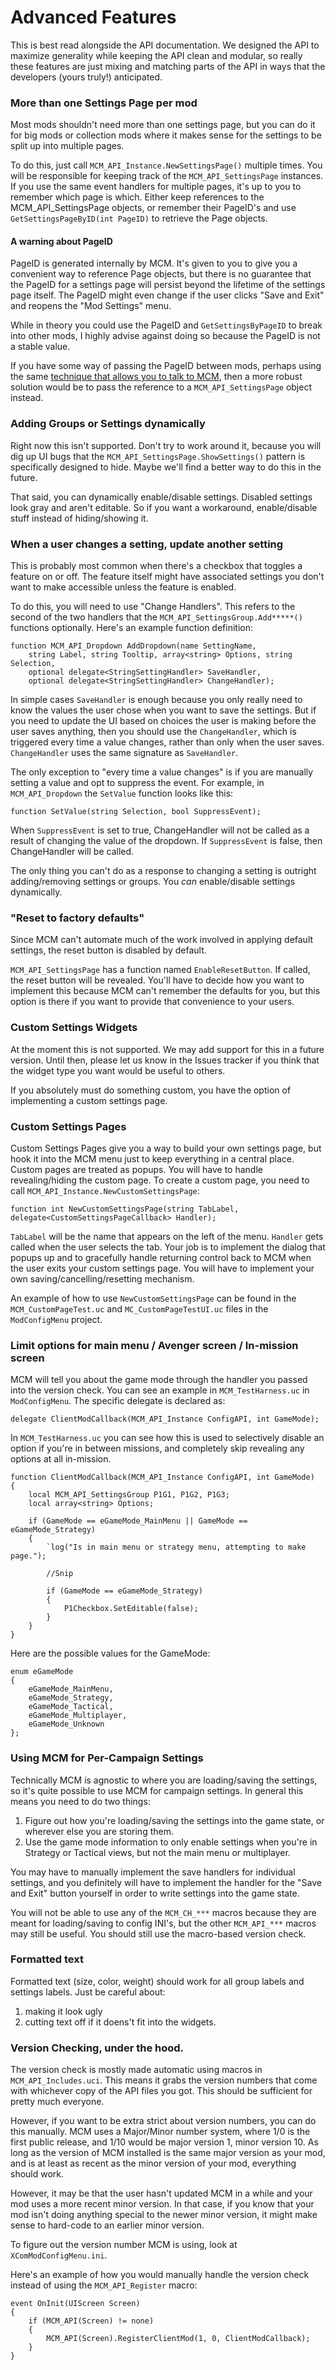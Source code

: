 # Advanced Features

This is best read alongside the API documentation. We designed the API to maximize 
generality while keeping the API clean and modular, so really these features are
just mixing and matching parts of the API in ways that the developers (yours truly!) anticipated.

### More than one Settings Page per mod

Most mods shouldn't need more than one settings page, but you can do it for big mods or 
collection mods where it makes sense for the settings to be split up into multiple pages.

To do this, just call `MCM_API_Instance.NewSettingsPage()` multiple times. 
You will be responsible for keeping track of the `MCM_API_SettingsPage` instances. If you
use the same event handlers for multiple pages, it's up to you to remember which page is which. 
Either keep references to the MCM_API_SettingsPage objects, or remember their PageID's and use
`GetSettingsPageByID(int PageID)` to retrieve the Page objects.

#### A warning about PageID

PageID is generated internally by MCM. It's given to you to give you a convenient way to reference
Page objects, but there is no guarantee that the PageID for a settings page will persist beyond the
lifetime of the settings page itself. The PageID might even change if the user clicks "Save and Exit" 
and reopens the "Mod Settings" menu.

While in theory you could use the PageID and `GetSettingsByPageID` to break into other mods, I highly
advise against doing so because the PageID is not a stable value.

If you have some way of passing the PageID between mods, perhaps using the same [technique that allows you
to talk to MCM](https://github.com/andrewgu/ModConfigMenu/blob/master/documentation/sharedcode.md), then
a more robust solution would be to pass the reference to a `MCM_API_SettingsPage` object instead.

### Adding Groups or Settings dynamically

Right now this isn't supported. Don't try to work around it, because you will dig up UI bugs that
the `MCM_API_SettingsPage.ShowSettings()` pattern is specifically designed to hide. Maybe we'll find
a better way to do this in the future.

That said, you can dynamically enable/disable settings. Disabled settings look gray and aren't editable.
So if you want a workaround, enable/disable stuff instead of hiding/showing it.

### When a user changes a setting, update another setting

This is probably most common when there's a checkbox that toggles a feature on or off. The feature itself
might have associated settings you don't want to make accessible unless the feature is enabled.

To do this, you will need to use "Change Handlers". This refers to the second of the two handlers that 
the `MCM_API_SettingsGroup.Add*****()` functions optionally. Here's an example function definition:

```
function MCM_API_Dropdown AddDropdown(name SettingName, 
    string Label, string Tooltip, array<string> Options, string Selection, 
    optional delegate<StringSettingHandler> SaveHandler, 
    optional delegate<StringSettingHandler> ChangeHandler);
```

In simple cases `SaveHandler` is enough because you only really need to know the values the user chose 
when you want to save the settings. But if you need to update the UI based on choices the user is making
before the user saves anything, then you should use the `ChangeHandler`, which is triggered every time 
a value changes, rather than only when the user saves. `ChangeHandler` uses the same signature as `SaveHandler`.

The only exception to "every time a value changes" is if you are manually setting a value and opt to 
suppress the event. For example, in `MCM_API_Dropdown` the `SetValue` function looks like this:

```
function SetValue(string Selection, bool SuppressEvent);
```

When `SuppressEvent` is set to true, ChangeHandler will not be called as a result of changing the value 
of the dropdown. If `SuppressEvent` is false, then ChangeHandler will be called.

The only thing you can't do as a response to changing a setting is outright adding/removing settings or groups.
You *can* enable/disable settings dynamically.

### "Reset to factory defaults"

Since MCM can't automate much of the work involved in applying default settings, the reset button is disabled by default.

`MCM_API_SettingsPage` has a function named `EnableResetButton`. If called, the reset button will be revealed. You'll 
have to decide how you want to implement this because MCM can't remember the defaults for you, but this option is there
if you want to provide that convenience to your users.

### Custom Settings Widgets

At the moment this is not supported. We may add support for this in a future version. Until then, please let us know
in the Issues tracker if you think that the widget type you want would be useful to others.

If you absolutely must do something custom, you have the option of implementing a custom settings page.

### Custom Settings Pages

Custom Settings Pages give you a way to build your own settings page, but hook it into the MCM menu just to keep 
everything in a central place. Custom pages are treated as popups. You will have to handle revealing/hiding the custom page.
To create a custom page, you need to call `MCM_API_Instance.NewCustomSettingsPage`:

```
function int NewCustomSettingsPage(string TabLabel, delegate<CustomSettingsPageCallback> Handler);
```

`TabLabel` will be the name that appears on the left of the menu. `Handler` gets called when the user selects the tab. Your 
job is to implement the dialog that popups up and to gracefully handle returning control back to MCM when the user exits 
your custom settings page. You will have to implement your own saving/cancelling/resetting mechanism.

An example of how to use `NewCustomSettingsPage` can be found in the `MCM_CustomPageTest.uc` and `MC_CustomPageTestUI.uc` 
files in the `ModConfigMenu` project.

### Limit options for main menu / Avenger screen / In-mission screen

MCM will tell you about the game mode through the handler you passed into the version check. You can see an example in 
`MCM_TestHarness.uc` in `ModConfigMenu`. The specific delegate is declared as: 

```
delegate ClientModCallback(MCM_API_Instance ConfigAPI, int GameMode);
```

In `MCM_TestHarness.uc` you can see how this is used to selectively disable an option if you're in between missions, and 
completely skip revealing any options at all in-mission.

```
function ClientModCallback(MCM_API_Instance ConfigAPI, int GameMode)
{
    local MCM_API_SettingsGroup P1G1, P1G2, P1G3;
    local array<string> Options;

    if (GameMode == eGameMode_MainMenu || GameMode == eGameMode_Strategy)
    {
        `log("Is in main menu or strategy menu, attempting to make page.");
        
        //Snip
        
        if (GameMode == eGameMode_Strategy)
        {
            P1Checkbox.SetEditable(false);
        }
    }
}
```

Here are the possible values for the GameMode:

```
enum eGameMode
{
    eGameMode_MainMenu,
    eGameMode_Strategy,
    eGameMode_Tactical,
    eGameMode_Multiplayer,
    eGameMode_Unknown
};
```

### Using MCM for Per-Campaign Settings

Technically MCM is agnostic to where you are loading/saving the settings, so it's quite possible to use MCM for campaign settings. In general this means you need to do two things:

1. Figure out how you're loading/saving the settings into the game state, or wherever else you are storing them. 
2. Use the game mode information to only enable settings when you're in Strategy or Tactical views, but not the main menu or multiplayer.

You may have to manually implement the save handlers for individual settings, and you definitely will have to implement the handler for the "Save and Exit" button yourself in order to write settings into the game state.

You will not be able to use any of the `MCM_CH_***` macros because they are meant for loading/saving to config INI's, but the other `MCM_API_***` macros may still be useful. You should still use the macro-based version check.

### Formatted text

Formatted text (size, color, weight) should work for all group labels and settings labels. Just be careful about:
1. making it look ugly
2. cutting text off if it doens't fit into the widgets.

### Version Checking, under the hood.

The version check is mostly made automatic using macros in `MCM_API_Includes.uci`. This means it grabs the version numbers 
that come with whichever copy of the API files you got. This should be sufficient for pretty much everyone.

However, if you want to be extra strict about version numbers, you can do this manually. MCM uses a Major/Minor number system, 
where 1/0 is the first public release, and 1/10 would be major version 1, minor version 10. As long as the version of MCM
installed is the same major version as your mod, and is at least as recent as the minor version of your mod, everything should work.

However, it may be that the user hasn't updated MCM in a while and your mod uses a more recent minor version. In that case, if you
know that your mod isn't doing anything special to the newer minor version, it might make sense to hard-code to an earlier minor 
version.

To figure out the version number MCM is using, look at `XComModConfigMenu.ini`.

Here's an example of how you would manually handle the version check instead of using the `MCM_API_Register` macro:

```
event OnInit(UIScreen Screen)
{
    if (MCM_API(Screen) != none)
    {
        MCM_API(Screen).RegisterClientMod(1, 0, ClientModCallback);
    }
}
```
